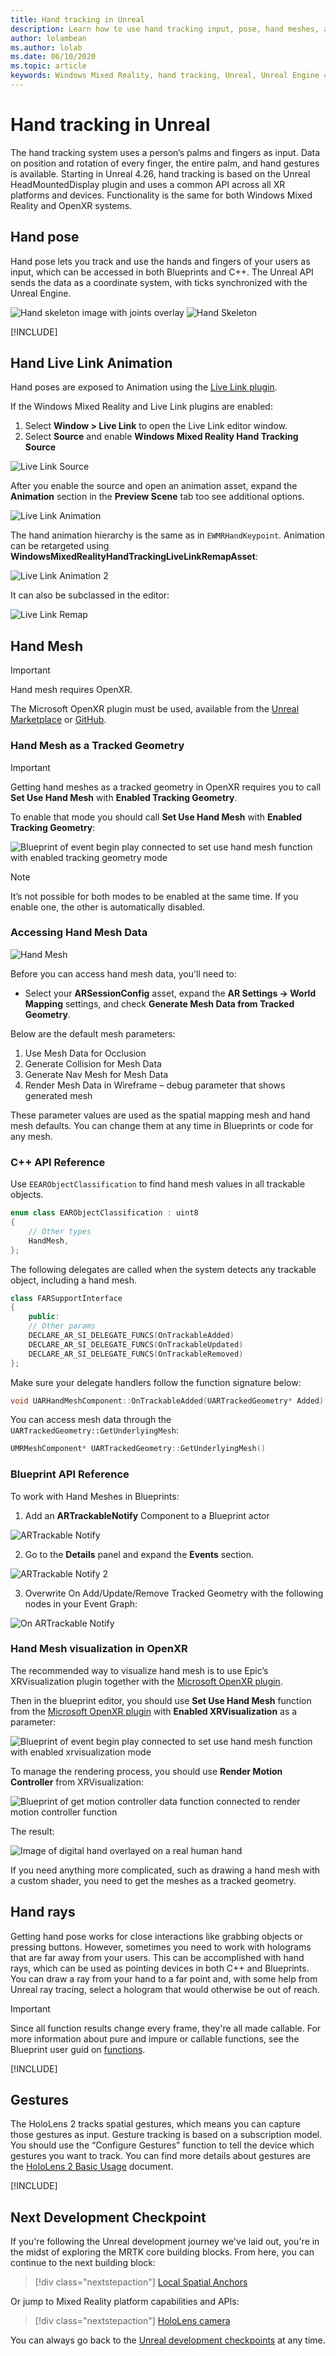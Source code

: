 ```yaml
---
title: Hand tracking in Unreal
description: Learn how to use hand tracking input, pose, hand meshes, and live link animations in Unreal mixed reality apps.
author: lolambean
ms.author: lolab
ms.date: 06/10/2020
ms.topic: article
keywords: Windows Mixed Reality, hand tracking, Unreal, Unreal Engine 4, UE4, HoloLens, HoloLens 2, mixed reality, development, features, documentation, guides, holograms, game development, mixed reality headset, windows mixed reality headset, virtual reality headset
---
```


# Hand tracking in Unreal

The hand tracking system uses a person’s palms and fingers as input. Data on position and rotation of every finger, the entire palm, and hand gestures is available. Starting in Unreal 4.26, hand tracking is based on the Unreal HeadMountedDisplay plugin and uses a common API across all XR platforms and devices. Functionality is the same for both Windows Mixed Reality and OpenXR systems.

## Hand pose

Hand pose lets you track and use the hands and fingers of your users as input, which can be accessed in both Blueprints and C++. The Unreal API sends the data as a coordinate system, with ticks synchronized with the Unreal Engine.

![Hand skeleton image with joints overlay](images/hand-tracking-img-02.png)
![Hand Skeleton](images/hand-tracking-skeleton-update.png)

[!INCLUDE[](includes/tabs-tracking-hand-pose.md)]

## Hand Live Link Animation

Hand poses are exposed to Animation using the [Live Link plugin](https://docs.unrealengine.com/Engine/Animation/LiveLinkPlugin/index.html).

If the Windows Mixed Reality and Live Link plugins are enabled:
1. Select **Window > Live Link** to open the Live Link editor window.
2. Select **Source** and enable **Windows Mixed Reality Hand Tracking Source**

![Live Link Source](images/unreal/live-link-source.png)

After you enable the source and open an animation asset, expand the **Animation** section in the **Preview Scene** tab too see additional options.

![Live Link Animation](images/unreal/live-link-animation.png)

The hand animation hierarchy is the same as in `EWMRHandKeypoint`. Animation can be retargeted using **WindowsMixedRealityHandTrackingLiveLinkRemapAsset**:

![Live Link Animation 2](images/unreal/live-link-animation2.png)

It can also be subclassed in the editor:

![Live Link Remap](images/unreal/live-link-remap.png)

## Hand Mesh

> [!IMPORTANT]
> Hand mesh requires OpenXR.

The Microsoft OpenXR plugin must be used, available from the [Unreal Marketplace](https://www.unrealengine.com/marketplace/en-US/product/ef8930ca860148c498b46887da196239) or [GitHub](https://github.com/microsoft/Microsoft-OpenXR-Unreal/releases).

### Hand Mesh as a Tracked Geometry

> [!IMPORTANT]
> Getting hand meshes as a tracked geometry in OpenXR requires you to call **Set Use Hand Mesh** with **Enabled Tracking Geometry**.

To enable that mode you should call **Set Use Hand Mesh** with **Enabled Tracking Geometry**:

![Blueprint of event begin play connected to set use hand mesh function with enabled tracking geometry mode](images/unreal-hand-tracking-img-08.png)

> [!NOTE]
> It’s not possible for both modes to be enabled at the same time. If you enable one, the other is automatically disabled.

### Accessing Hand Mesh Data

![Hand Mesh](images/unreal/hand-mesh.png)

Before you can access hand mesh data, you'll need to:
- Select your **ARSessionConfig** asset, expand the **AR Settings -> World Mapping** settings, and check **Generate Mesh Data from Tracked Geometry**.

Below are the default mesh parameters:

1.	Use Mesh Data for Occlusion
2.	Generate Collision for Mesh Data
3.	Generate Nav Mesh for Mesh Data
4.	Render Mesh Data in Wireframe – debug parameter that shows generated mesh

These parameter values are used as the spatial mapping mesh and hand mesh defaults. You can change them at any time in Blueprints or code for any mesh.

### C++ API Reference
Use `EEARObjectClassification` to find hand mesh values in all trackable objects.
```cpp
enum class EARObjectClassification : uint8
{
    // Other types
	HandMesh,
};
```

The following delegates are called when the system detects any trackable object, including a hand mesh.

```cpp
class FARSupportInterface
{
    public:
    // Other params
	DECLARE_AR_SI_DELEGATE_FUNCS(OnTrackableAdded)
	DECLARE_AR_SI_DELEGATE_FUNCS(OnTrackableUpdated)
	DECLARE_AR_SI_DELEGATE_FUNCS(OnTrackableRemoved)
};
```

Make sure your delegate handlers follow the function signature below:

```cpp
void UARHandMeshComponent::OnTrackableAdded(UARTrackedGeometry* Added)
```

You can access mesh data through the  `UARTrackedGeometry::GetUnderlyingMesh`:

```cpp
UMRMeshComponent* UARTrackedGeometry::GetUnderlyingMesh()
```

### Blueprint API Reference

To work with Hand Meshes in Blueprints:
1. Add an **ARTrackableNotify** Component to a Blueprint actor

![ARTrackable Notify](images/unreal/ar-trackable-notify.png)

2. Go to the **Details** panel and expand the **Events** section.

![ARTrackable Notify 2](images/unreal/ar-trackable-notify2.png)

3. Overwrite On Add/Update/Remove Tracked Geometry with the following nodes in your Event Graph:

![On ARTrackable Notify](images/unreal/on-artrackable-notify.png)

### Hand Mesh visualization in OpenXR

The recommended way to visualize hand mesh is to use Epic’s XRVisualization plugin together with the [Microsoft OpenXR plugin](https://github.com/microsoft/Microsoft-OpenXR-Unreal). 

Then in the blueprint editor, you should use **Set Use Hand Mesh** function from the [Microsoft OpenXR plugin](https://github.com/microsoft/Microsoft-OpenXR-Unreal) with **Enabled XRVisualization** as a parameter:

![Blueprint of event begin play connected to set use hand mesh function with enabled xrvisualization mode](images/unreal-hand-tracking-img-05.png)

To manage the rendering process, you should use **Render Motion Controller** from XRVisualization:

![Blueprint of get motion controller data function connected to render motion controller function](images/unreal-hand-tracking-img-06.png)

The result:

![Image of digital hand overlayed on a real human hand](images/unreal-hand-tracking-img-07.png) 

If you need anything more complicated, such as drawing a hand mesh with a custom shader, you need to get the meshes as a tracked geometry. 

## Hand rays

Getting hand pose works for close interactions like grabbing objects or pressing buttons. However, sometimes you need to work with holograms that are far away from your users. This can be accomplished with hand rays, which can be used as pointing devices in both C++ and Blueprints. You can draw a ray from your hand to a far point and, with some help from Unreal ray tracing, select a hologram that would otherwise be out of reach. 

> [!IMPORTANT]
> Since all function results change every frame, they're all made callable. For more information about pure and impure or callable functions, see the Blueprint user guid on [functions](https://docs.unrealengine.com/5.3/quick-start-guide-for-blueprints-visual-scripting-in-unreal-engine/).

[!INCLUDE[](includes/tabs-tracking-hand-ray.md)]

## Gestures

The HoloLens 2 tracks spatial gestures, which means you can capture those gestures as input. Gesture tracking is based on a subscription model. You should use the “Configure Gestures” function to tell the device which gestures you want to track.  You can find more details about gestures are the [HoloLens 2 Basic Usage](/hololens/hololens2-basic-usage) document.

[!INCLUDE[](includes/tabs-tracking-gestures.md)]

## Next Development Checkpoint

If you're following the Unreal development journey we've laid out, you're in the midst of exploring the MRTK core building blocks. From here, you can continue to the next building block:

> [!div class="nextstepaction"]
> [Local Spatial Anchors](unreal-spatial-anchors.md)

Or jump to Mixed Reality platform capabilities and APIs:

> [!div class="nextstepaction"]
> [HoloLens camera](unreal-hololens-camera.md)

You can always go back to the [Unreal development checkpoints](unreal-development-overview.md#2-core-building-blocks) at any time.